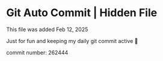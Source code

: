 # Git Auto Commit | Hidden File

This file was added Feb 12, 2025

Just for fun and keeping my daily git commit active 🤪

commit number: 262444
